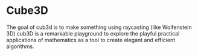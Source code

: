 # Cube3D
The goal of cub3d is to make something using raycasting (like Wolfenstein 3D)
cub3D is a remarkable playground to explore the playful practical applications of mathematics as a tool to create elegant and efficient algorithms.
